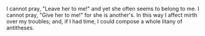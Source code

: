 I cannot pray, "Leave her to me!" and yet she often seems to belong to me. I cannot pray, "Give her to me!" for she is another's. In this way I affect mirth over my troubles; and, if I had time, I could compose a whole litany of antitheses.